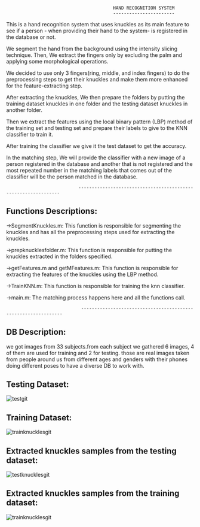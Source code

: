                                             HAND RECOGNITION SYSTEM
                                            -----------------------
This is a hand recognition system that uses knuckles as its main feature to see if a person - when providing their hand to the system- is registered in the database or not.

We segment the hand from the background using the intensity slicing technique. Then, We extract the fingers only by excluding the palm and applying some morphological operations.

We decided to use only 3 fingers(ring, middle, and index fingers) to do the preprocessing steps to get their knuckles and make them more enhanced for the feature-extracting step.

After extracting the knuckles, We then prepare the folders by putting the training dataset knuckles in one folder and the testing dataset knuckles in another folder.

Then we extract the features using the local binary pattern (LBP) method of the training set and testing set and prepare their labels to give to the KNN classifier to train it.

After training the classifier we give it the test dataset to get the accuracy.

In the matching step, We will provide the classifier with a new image of a person registered in the database and another that is not registered and the most repeated number in the matching labels that comes out of the classifier will be the person matched in the database.

                               ---------------------------------------------------------------
Functions Descriptions:
-----------------------
->SegmentKnuckles.m: This function is responsible for segmenting the knuckles and has all the preprocessing steps used for extracting the knuckles.

->prepknucklesfolder.m: This function is responsible for putting the knuckles extracted in the folders specified.

->getFeatures.m and getMFeatures.m: This function is responsible for extracting the features of the knuckles using the LBP method.

->TrainKNN.m: This function is responsible for training the knn classifier.

->main.m: The matching process happens here and all the functions call.

                                ---------------------------------------------------------------

DB Description:
---------------
we got images from 33 subjects.from each subject we gathered 6 images, 4 of them are used for training and 2 for testing. those are real images taken from people around us from different ages and genders with their phones doing different poses to have a diverse DB to work with.

Testing Dataset:
--
![testgit](https://github.com/MinnaMohammed/Hand-Recognition-System/assets/84049808/bffb6706-f5c1-4e95-b770-75b752020b02)

Training Dataset:
--
![trainknucklesgit](https://github.com/MinnaMohammed/Hand-Recognition-System/assets/84049808/23e290e5-745f-40ba-a78d-0b85ffb6e54e)

Extracted knuckles samples from the testing dataset:
--
![testknucklesgit](https://github.com/MinnaMohammed/Hand-Recognition-System/assets/84049808/985bd77b-02ab-4016-a423-af46e3ac266b)

Extracted knuckles samples from the training dataset:
--
![trainknucklesgit](https://github.com/MinnaMohammed/Hand-Recognition-System/assets/84049808/1b7f3d1f-5415-45c5-8372-6551300f308d)

